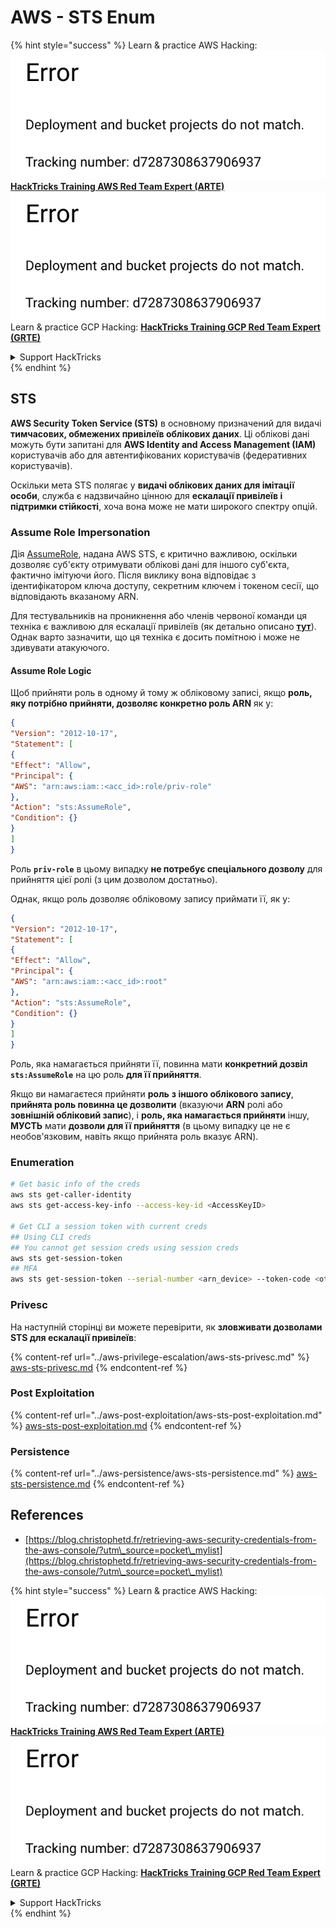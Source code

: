 # AWS - STS Enum

{% hint style="success" %}
Learn & practice AWS Hacking:<img src="../../../.gitbook/assets/image (1) (1).png" alt="" data-size="line">[**HackTricks Training AWS Red Team Expert (ARTE)**](https://training.hacktricks.xyz/courses/arte)<img src="../../../.gitbook/assets/image (1) (1).png" alt="" data-size="line">\
Learn & practice GCP Hacking: <img src="../../../.gitbook/assets/image (2).png" alt="" data-size="line">[**HackTricks Training GCP Red Team Expert (GRTE)**<img src="../../../.gitbook/assets/image (2).png" alt="" data-size="line">](https://training.hacktricks.xyz/courses/grte)

<details>

<summary>Support HackTricks</summary>

* Check the [**subscription plans**](https://github.com/sponsors/carlospolop)!
* **Join the** 💬 [**Discord group**](https://discord.gg/hRep4RUj7f) or the [**telegram group**](https://t.me/peass) or **follow** us on **Twitter** 🐦 [**@hacktricks\_live**](https://twitter.com/hacktricks\_live)**.**
* **Share hacking tricks by submitting PRs to the** [**HackTricks**](https://github.com/carlospolop/hacktricks) and [**HackTricks Cloud**](https://github.com/carlospolop/hacktricks-cloud) github repos.

</details>
{% endhint %}

## STS

**AWS Security Token Service (STS)** в основному призначений для видачі **тимчасових, обмежених привілеїв облікових даних**. Ці облікові дані можуть бути запитані для **AWS Identity and Access Management (IAM)** користувачів або для автентифікованих користувачів (федеративних користувачів).

Оскільки мета STS полягає у **видачі облікових даних для імітації особи**, служба є надзвичайно цінною для **ескалації привілеїв і підтримки стійкості**, хоча вона може не мати широкого спектру опцій.

### Assume Role Impersonation

Дія [AssumeRole](https://docs.aws.amazon.com/STS/latest/APIReference/API\_AssumeRole.html), надана AWS STS, є критично важливою, оскільки дозволяє суб'єкту отримувати облікові дані для іншого суб'єкта, фактично імітуючи його. Після виклику вона відповідає з ідентифікатором ключа доступу, секретним ключем і токеном сесії, що відповідають вказаному ARN.

Для тестувальників на проникнення або членів червоної команди ця техніка є важливою для ескалації привілеїв (як детально описано [**тут**](../aws-privilege-escalation/aws-sts-privesc.md#sts-assumerole)). Однак варто зазначити, що ця техніка є досить помітною і може не здивувати атакуючого.

#### Assume Role Logic

Щоб прийняти роль в одному й тому ж обліковому записі, якщо **роль, яку потрібно прийняти, дозволяє конкретно роль ARN** як у:
```json
{
"Version": "2012-10-17",
"Statement": [
{
"Effect": "Allow",
"Principal": {
"AWS": "arn:aws:iam::<acc_id>:role/priv-role"
},
"Action": "sts:AssumeRole",
"Condition": {}
}
]
}
```
Роль **`priv-role`** в цьому випадку **не потребує спеціального дозволу** для прийняття цієї ролі (з цим дозволом достатньо).

Однак, якщо роль дозволяє обліковому запису приймати її, як у:
```json
{
"Version": "2012-10-17",
"Statement": [
{
"Effect": "Allow",
"Principal": {
"AWS": "arn:aws:iam::<acc_id>:root"
},
"Action": "sts:AssumeRole",
"Condition": {}
}
]
}
```
Роль, яка намагається прийняти її, повинна мати **конкретний дозвіл `sts:AssumeRole`** на цю роль **для її прийняття**.

Якщо ви намагаєтеся прийняти **роль** **з іншого облікового запису**, **прийнята роль повинна це дозволити** (вказуючи **ARN** ролі або **зовнішній обліковий запис**), і **роль, яка намагається прийняти** іншу, **МУСТЬ** мати **дозволи для її прийняття** (в цьому випадку це не є необов'язковим, навіть якщо прийнята роль вказує ARN).

### Enumeration
```bash
# Get basic info of the creds
aws sts get-caller-identity
aws sts get-access-key-info --access-key-id <AccessKeyID>

# Get CLI a session token with current creds
## Using CLI creds
## You cannot get session creds using session creds
aws sts get-session-token
## MFA
aws sts get-session-token --serial-number <arn_device> --token-code <otp_code>
```
### Privesc

На наступній сторінці ви можете перевірити, як **зловживати дозволами STS для ескалації привілеїв**:

{% content-ref url="../aws-privilege-escalation/aws-sts-privesc.md" %}
[aws-sts-privesc.md](../aws-privilege-escalation/aws-sts-privesc.md)
{% endcontent-ref %}

### Post Exploitation

{% content-ref url="../aws-post-exploitation/aws-sts-post-exploitation.md" %}
[aws-sts-post-exploitation.md](../aws-post-exploitation/aws-sts-post-exploitation.md)
{% endcontent-ref %}

### Persistence

{% content-ref url="../aws-persistence/aws-sts-persistence.md" %}
[aws-sts-persistence.md](../aws-persistence/aws-sts-persistence.md)
{% endcontent-ref %}

## References

* [https://blog.christophetd.fr/retrieving-aws-security-credentials-from-the-aws-console/?utm\_source=pocket\_mylist](https://blog.christophetd.fr/retrieving-aws-security-credentials-from-the-aws-console/?utm\_source=pocket\_mylist)

{% hint style="success" %}
Learn & practice AWS Hacking:<img src="../../../.gitbook/assets/image (1) (1).png" alt="" data-size="line">[**HackTricks Training AWS Red Team Expert (ARTE)**](https://training.hacktricks.xyz/courses/arte)<img src="../../../.gitbook/assets/image (1) (1).png" alt="" data-size="line">\
Learn & practice GCP Hacking: <img src="../../../.gitbook/assets/image (2).png" alt="" data-size="line">[**HackTricks Training GCP Red Team Expert (GRTE)**<img src="../../../.gitbook/assets/image (2).png" alt="" data-size="line">](https://training.hacktricks.xyz/courses/grte)

<details>

<summary>Support HackTricks</summary>

* Check the [**subscription plans**](https://github.com/sponsors/carlospolop)!
* **Join the** 💬 [**Discord group**](https://discord.gg/hRep4RUj7f) or the [**telegram group**](https://t.me/peass) or **follow** us on **Twitter** 🐦 [**@hacktricks\_live**](https://twitter.com/hacktricks\_live)**.**
* **Share hacking tricks by submitting PRs to the** [**HackTricks**](https://github.com/carlospolop/hacktricks) and [**HackTricks Cloud**](https://github.com/carlospolop/hacktricks-cloud) github repos.

</details>
{% endhint %}
